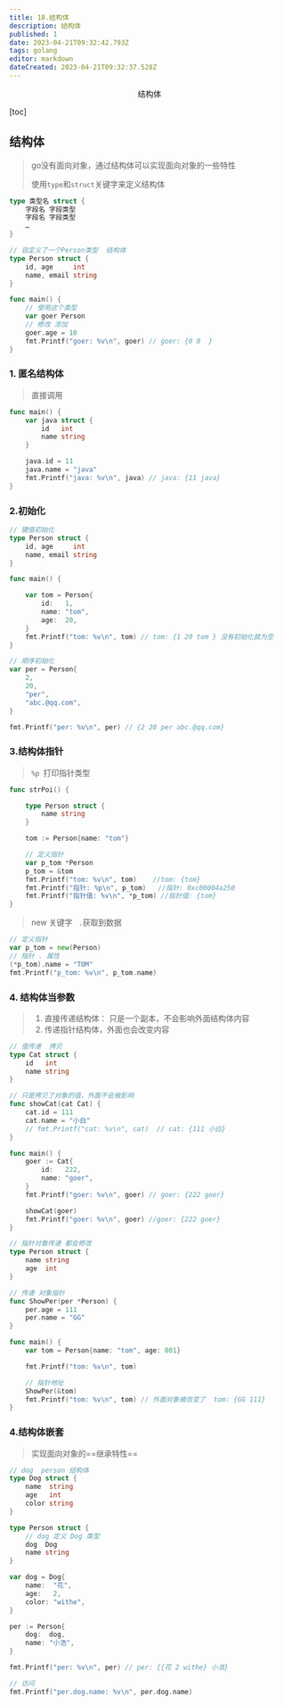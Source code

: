 ```yaml
---
title: 18.结构体
description: 结构体
published: 1
date: 2023-04-21T09:32:42.793Z
tags: golang
editor: markdown
dateCreated: 2023-04-21T09:32:37.528Z
---
```


<center>结构体</center>



[toc]





## 结构体

> go没有面向对象，通过结构体可以实现面向对象的一些特性
>
> 使用`type`和`struct`关键字来定义结构体

```go
type 类型名 struct {
    字段名 字段类型
    字段名 字段类型
    …
}
```

```go
// 自定义了一个Person类型  结构体
type Person struct {
	id, age     int
	name, email string
}

func main() {
    // 使用这个类型
	var goer Person
    // 修改 添加
    goer.age = 10 
	fmt.Printf("goer: %v\n", goer) // goer: {0 0  }
}
```



### 1. 匿名结构体

> 直接调用

```go
func main() {
	var java struct {
		id   int
		name string
	}

	java.id = 11
	java.name = "java"
	fmt.Printf("java: %v\n", java) // java: {11 java}
}
```



### 2.初始化

```go
// 键值初始化
type Person struct {
	id, age     int
	name, email string
}

func main() {

	var tom = Person{
		id:   1,
		name: "tom",
		age:  20,
	}
	fmt.Printf("tom: %v\n", tom) // tom: {1 20 tom } 没有初始化就为空
}
```

```go
// 顺序初始化
var per = Person{
    2,
    20,
    "per",
    "abc.@qq.com",
}

fmt.Printf("per: %v\n", per) // {2 20 per abc.@qq.com}
```



### 3.结构体指针

> `%p `打印指针类型

```go
func strPoi() {

	type Person struct {
		name string
	}

	tom := Person{name: "tom"}

	// 定义指针
	var p_tom *Person
	p_tom = &tom
	fmt.Printf("tom: %v\n", tom)    //tom: {tom}
	fmt.Printf("指针: %p\n", p_tom)   //指针: 0xc00004a250
	fmt.Printf("指针值: %v\n", *p_tom) //指针值: {tom}
}
```

> new 关键字 ` .`获取到数据

```go
// 定义指针
var p_tom = new(Person)
// 指针 . 属性
(*p_tom).name = "TOM"
fmt.Printf("p_tom: %v\n", p_tom.name)
```



### 4. 结构体当参数

> 1. 直接传递结构体： 只是一个副本，不会影响外面结构体内容
> 2. 传递指针结构体，外面也会改变内容

```go
// 值传递  拷贝
type Cat struct {
	id   int
	name string
}

// 只是拷贝了对象的值，外面不会被影响
func showCat(cat Cat) {
	cat.id = 111
	cat.name = "小白"
	// fmt.Printf("cat: %v\n", cat)  // cat: {111 小白}
}

func main() {
	goer := Cat{
		id:   222,
		name: "goer",
	}
	fmt.Printf("goer: %v\n", goer) // goer: {222 goer}

	showCat(goer)
	fmt.Printf("goer: %v\n", goer) //goer: {222 goer}
}
```

```go
// 指针对象传递 都会修改
type Person struct {
	name string
	age  int
}

// 传递 对象指针
func ShowPer(per *Person) {
	per.age = 111
	per.name = "GG"
}

func main() {
	var tom = Person{name: "tom", age: 001}

	fmt.Printf("tom: %v\n", tom)

	// 指针地址
	ShowPer(&tom)
	fmt.Printf("tom: %v\n", tom) // 外面对象被改变了  tom: {GG 111}
}
```



### 4.结构体嵌套

> 实现面向对象的==继承特性==

```go
// dog  person 结构体
type Dog struct {
    name  string
    age   int
    color string
}

type Person struct {
    // dog 定义 Dog 类型
    dog  Dog
    name string
}

var dog = Dog{
    name:  "花",
    age:   2,
    color: "withe",
}

per := Person{
    dog:  dog,
    name: "小浩",
}

fmt.Printf("per: %v\n", per) // per: {{花 2 withe} 小浩}

// 访问
fmt.Printf("per.dog.name: %v\n", per.dog.name)
```





